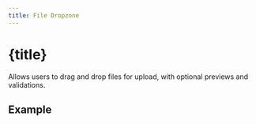 ```yaml
---
title: File Dropzone
---
```


<script lang='ts'>
    import {examples} from './examples.ts'
    import {CodePreview} from '$lib/components/tzezars-enhancements/code-preview'
    import {CodeBlock} from '$lib/components/tzezars-enhancements/code-block'
</script>

# {title}

Allows users to drag and drop files for upload, with optional previews and validations.

## Example

<CodePreview code={examples.example.code} class="">
<examples.example.component />
</CodePreview>
